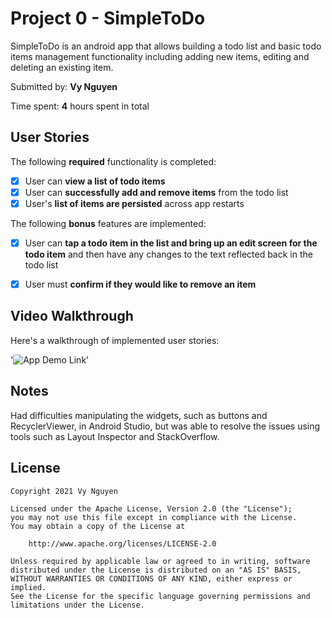 # Project 0 - SimpleToDo

SimpleToDo is an android app that allows building a todo list and basic todo items management functionality including adding new items, editing and deleting an existing item.

Submitted by: **Vy Nguyen**

Time spent: **4** hours spent in total

## User Stories

The following **required** functionality is completed:

* [x] User can **view a list of todo items**
* [x] User can **successfully add and remove items** from the todo list
* [x] User's **list of items are persisted** across app restarts

The following **bonus** features are implemented:

* [x] User can **tap a todo item in the list and bring up an edit screen for the todo item** and then have any changes to the text reflected back in the todo list
* [x] User must **confirm if they would like to remove an item** 


## Video Walkthrough

Here's a walkthrough of implemented user stories:

'![App Demo Link](screenshots/walkthrough.gif)'


## Notes

Had difficulties manipulating the widgets, such as buttons and RecyclerViewer, in Android Studio, but was able to resolve the issues using tools such as Layout Inspector and StackOverflow.

## License

    Copyright 2021 Vy Nguyen

    Licensed under the Apache License, Version 2.0 (the "License");
    you may not use this file except in compliance with the License.
    You may obtain a copy of the License at

        http://www.apache.org/licenses/LICENSE-2.0

    Unless required by applicable law or agreed to in writing, software
    distributed under the License is distributed on an "AS IS" BASIS,
    WITHOUT WARRANTIES OR CONDITIONS OF ANY KIND, either express or implied.
    See the License for the specific language governing permissions and
    limitations under the License.
